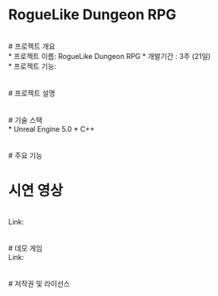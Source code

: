 RogueLike Dungeon RPG
<br/>
========================
<br/>
# 프로젝트 개요
<br/>
* 프로젝트 이름: RogueLike Dungeon RPG   
* 개발기간     : 3주 (21일)
<br/>
* 프로젝트 기능:  
<br/>
<br/>
<br/>
# 프로젝트 설명
<br/>
<br/>
<br/>
# 기술 스택
<br/>
* Unreal Engine 5.0
* C++
<br/>
<br/>
<br/>
# 주요 기능
<br/>

# 시연 영상  
<br/>  
Link: <https://youtu.be/Mv7Js-H_1Fs>
<br/>
<br/>
<br/>
# 데모 게임  
<br/>
Link: <https://drive.google.com/drive/folders/1hdFNzMMcoeUXZYR0jCBAGlrTzEqohP5N?usp=sharing>
<br/>
<br/>
<br/>
# 저작권 및 라이선스
<br/>
<br/>
<br/>
